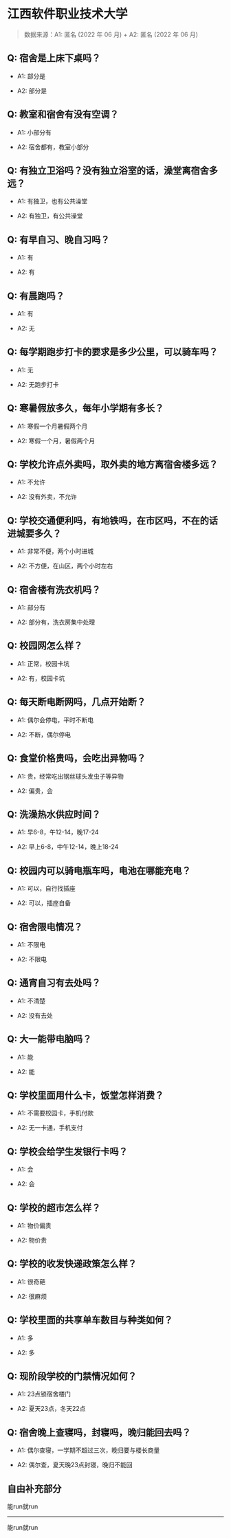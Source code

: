 # 江西软件职业技术大学

> 数据来源：A1: 匿名 (2022 年 06 月) + A2: 匿名 (2022 年 06 月)

## Q: 宿舍是上床下桌吗？

- A1: 部分是

- A2: 部分是

## Q: 教室和宿舍有没有空调？

- A1: 小部分有

- A2: 宿舍都有，教室小部分

## Q: 有独立卫浴吗？没有独立浴室的话，澡堂离宿舍多远？

- A1: 有独卫，也有公共澡堂

- A2: 有独卫，有公共澡堂

## Q: 有早自习、晚自习吗？

- A1: 有

- A2: 有

## Q: 有晨跑吗？

- A1: 有

- A2: 无

## Q: 每学期跑步打卡的要求是多少公里，可以骑车吗？

- A1: 无

- A2: 无跑步打卡

## Q: 寒暑假放多久，每年小学期有多长？

- A1: 寒假一个月暑假两个月

- A2: 寒假一个月，暑假两个月

## Q: 学校允许点外卖吗，取外卖的地方离宿舍楼多远？

- A1: 不允许

- A2: 没有外卖，不允许

## Q: 学校交通便利吗，有地铁吗，在市区吗，不在的话进城要多久？

- A1: 非常不便，两个小时进城

- A2: 不方便，在山区，两个小时左右

## Q: 宿舍楼有洗衣机吗？

- A1: 部分有

- A2: 部分有，洗衣房集中处理

## Q: 校园网怎么样？

- A1: 正常，校园卡坑

- A2: 有，校园卡坑

## Q: 每天断电断网吗，几点开始断？

- A1: 偶尔会停电，平时不断电

- A2: 不断，偶尔停电

## Q: 食堂价格贵吗，会吃出异物吗？

- A1: 贵，经常吃出钢丝球头发虫子等异物

- A2: 偏贵，会

## Q: 洗澡热水供应时间？

- A1: 早6-8，午12-14，晚17-24

- A2: 早上6-8，中午12-14，晚上18-24

## Q: 校园内可以骑电瓶车吗，电池在哪能充电？

- A1: 可以，自行找插座

- A2: 可以，插座自备

## Q: 宿舍限电情况？

- A1: 不限电

- A2: 不限电

## Q: 通宵自习有去处吗？

- A1: 不清楚

- A2: 没有去处

## Q: 大一能带电脑吗？

- A1: 能

- A2: 能

## Q: 学校里面用什么卡，饭堂怎样消费？

- A1: 不需要校园卡，手机付款

- A2: 无一卡通，手机支付

## Q: 学校会给学生发银行卡吗？

- A1: 会

- A2: 会

## Q: 学校的超市怎么样？

- A1: 物价偏贵

- A2: 物价贵

## Q: 学校的收发快递政策怎么样？

- A1: 很奇葩

- A2: 很麻烦

## Q: 学校里面的共享单车数目与种类如何？

- A1: 多

- A2: 多

## Q: 现阶段学校的门禁情况如何？

- A1: 23点锁宿舍楼门

- A2: 夏天23点，冬天22点

## Q: 宿舍晚上查寝吗，封寝吗，晚归能回去吗？

- A1: 偶尔查寝，一学期不超过三次，晚归要与楼长商量

- A2: 偶尔查，夏天晚23点封寝，晚归不能回

## 自由补充部分

能run就run

***

能run就run